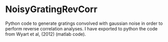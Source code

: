 # NoisyGratingRevCorr
Python code to generate gratings convolved with gaussian noise in order to perform reverse correlation analyses. 
I have exported to python the code from Wyart et al, (2012) (matlab code).
